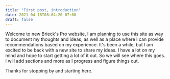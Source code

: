 ```yaml
---
title: "First post, introduction"
date: 2021-04-18T08:04:20-07:00
draft: false
---
```


Welcome to new Brieck's Pro website, I am planning to use this site as way to document my thoughts and ideas, as well as a place where I can provide recommendations based on my experience. It's been a while, but I am excited to be back with a new site to share my ideas. I have a lot on my mind and hope to start getting a lot of it out. So we will see where this goes. I will add sections  and more as I progress and figure things out. 

Thanks for stopping by and starting here.
